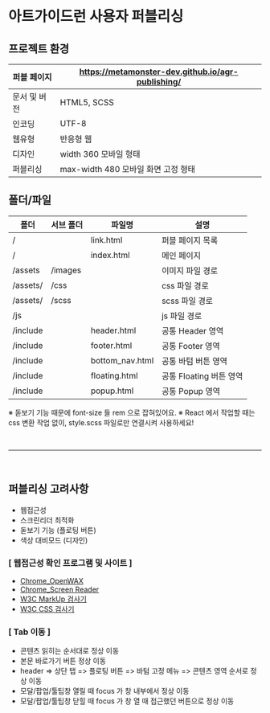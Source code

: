 # **아트가이드런 사용자 퍼블리싱**

## **프로젝트 환경**

| 퍼블 페이지  | https://metamonster-dev.github.io/agr-publishing/ |
| ------------ | ------------------------------------------------- |
| 문서 및 버전 | HTML5, SCSS                                       |
| 인코딩       | UTF-8                                             |
| 웹유형       | 반응형 웹                                         |
| 디자인       | width 360 모바일 형태                             |
| 퍼블리싱     | max-width 480 모바일 화면 고정 형태               |

## **폴더/파일**

| 폴더     | 서브 폴더 | 파일명          | 설명                    |
| -------- | --------- | --------------- | ----------------------- |
| /        |           | link.html       | 퍼블 페이지 목록        |
| /        |           | index.html      | 메인 페이지             |
| /assets  | /images   |                 | 이미지 파일 경로        |
| /assets/ | /css      |                 | css 파일 경로           |
| /assets/ | /scss     |                 | scss 파일 경로          |
| /js      |           |                 | js 파일 경로            |
| /include |           | header.html     | 공통 Header 영역        |
| /include |           | footer.html     | 공통 Footer 영역        |
| /include |           | bottom_nav.html | 공통 바텀 버튼 영역     |
| /include |           | floating.html   | 공통 Floating 버튼 영역 |
| /include |           | popup.html      | 공통 Popup 영역         |

※ 돋보기 기능 때문에 font-size 들 rem 으로 잡혀있어요.
※ React 에서 작업할 때는 css 변환 작업 없이, style.scss 파일로만 연결시켜 사용하세요!

<br/>
<hr/>
<br/>

## **퍼블리싱 고려사항**

- 웹접근성
- 스크린리더 최적화
- 돋보기 기능 (플로팅 버튼)
- 색상 대비모드 (디자인)

### **[ 웹접근성 확인 프로그램 및 사이트 ]**

- [Chrome_OpenWAX](https://chromewebstore.google.com/detail/openwax/bfahpbmaknaeohgdklfbobogpdngngoe?hl=ko)
- [Chrome_Screen Reader](https://chromewebstore.google.com/detail/screen-reader/kgejglhpjiefppelpmljglcjbhoiplfn?hl=ko)
- [W3C MarkUp 검사기](https://validator.w3.org/)
- [W3C CSS 검사기](https://jigsaw.w3.org/css-validator/)

### **[ Tab 이동 ]**

- 콘텐츠 읽히는 순서대로 정상 이동
- 본문 바로가기 버튼 정상 이동
- header => 상단 탭 => 플로팅 버튼 => 바텀 고정 메뉴 => 콘텐츠 영역 순서로 정상 이동
- 모달/팝업/툴팁창 열릴 때 focus 가 창 내부에서 정상 이동
- 모달/팝업/툴팁창 닫힐 때 focus 가 창 열 때 접근했던 버튼으로 정상 이동
